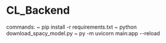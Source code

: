 # CL_Backend

commands:
~   pip install -r requirements.txt
~   python download_spacy_model.py
~   py -m uvicorn main:app --reload